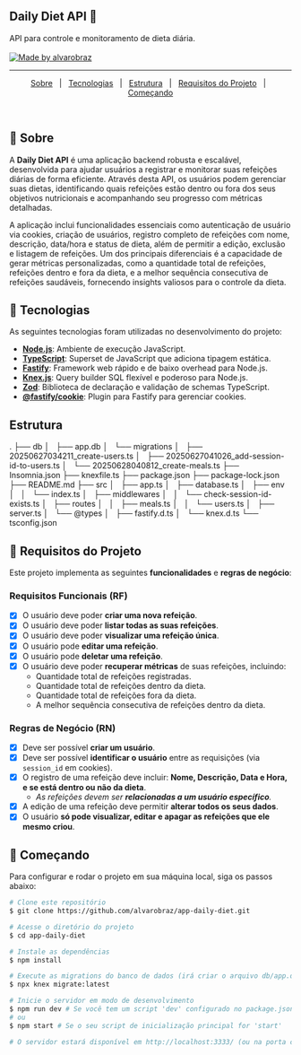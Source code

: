 <p align="center">
  <h2>Daily Diet API 🚀</h2>
  API para controle e monitoramento de dieta diária.
  <br>
  <br>

  <a href="https://www.linkedin.com/in/alvarobraz/">
    <img alt="Made by alvarobraz" src="https://img.shields.io/badge/made%20by-alvarobraz-%237519C1?style=for-the-badge">
  </a>
</p>

---

<p align="center">
  <a href="#dart-sobre">Sobre</a> &#xa0; | &#xa0;
  <a href="#rocket-tecnologias">Tecnologias</a> &#xa0; | &#xa0;
  <a href="#estrutura">Estrutura</a> &#xa0; | &#xa0;
  <a href="#memo-requisitos-do-projeto">Requisitos do Projeto</a> &#xa0; | &#xa0;
  <a href="#checkered_flag-começando">Começando</a>
</p>

<br>

## :dart: Sobre ##

A **Daily Diet API** é uma aplicação backend robusta e escalável, desenvolvida para ajudar usuários a registrar e monitorar suas refeições diárias de forma eficiente. Através desta API, os usuários podem gerenciar suas dietas, identificando quais refeições estão dentro ou fora dos seus objetivos nutricionais e acompanhando seu progresso com métricas detalhadas.

A aplicação inclui funcionalidades essenciais como autenticação de usuário via cookies, criação de usuários, registro completo de refeições com nome, descrição, data/hora e status de dieta, além de permitir a edição, exclusão e listagem de refeições. Um dos principais diferenciais é a capacidade de gerar métricas personalizadas, como a quantidade total de refeições, refeições dentro e fora da dieta, e a melhor sequência consecutiva de refeições saudáveis, fornecendo insights valiosos para o controle da dieta.

## :rocket: Tecnologias ##

As seguintes tecnologias foram utilizadas no desenvolvimento do projeto:

-   **[Node.js](https://nodejs.org/en/docs/)**: Ambiente de execução JavaScript.
-   **[TypeScript](https://www.typescriptlang.org/)**: Superset de JavaScript que adiciona tipagem estática.
-   **[Fastify](https://www.fastify.io/)**: Framework web rápido e de baixo overhead para Node.js.
-   **[Knex.js](https://knexjs.org/)**: Query builder SQL flexível e poderoso para Node.js.
-   **[Zod](https://zod.dev/)**: Biblioteca de declaração e validação de schemas TypeScript.
-   **[@fastify/cookie](https://www.npmjs.com/package/@fastify/cookie)**: Plugin para Fastify para gerenciar cookies.

## Estrutura ##

.
├── db
│   ├── app.db
│   └── migrations
│       ├── 20250627034211_create-users.ts
│       ├── 20250627041026_add-session-id-to-users.ts
│       └── 20250628040812_create-meals.ts
├── Insomnia.json
├── knexfile.ts
├── package.json
├── package-lock.json
├── README.md
├── src
│   ├── app.ts
│   ├── database.ts
│   ├── env
│   │   └── index.ts
│   ├── middlewares
│   │   └── check-session-id-exists.ts
│   ├── routes
│   │   ├── meals.ts
│   │   └── users.ts
│   ├── server.ts
│   └── @types
│       ├── fastify.d.ts
│       └── knex.d.ts
└── tsconfig.json

## :memo: Requisitos do Projeto ##

Este projeto implementa as seguintes **funcionalidades** e **regras de negócio**:

### Requisitos Funcionais (RF)

-   [x] O usuário deve poder **criar uma nova refeição**.
-   [x] O usuário deve poder **listar todas as suas refeições**.
-   [x] O usuário deve poder **visualizar uma refeição única**.
-   [x] O usuário pode **editar uma refeição**.
-   [x] O usuário pode **deletar uma refeição**.
-   [x] O usuário deve poder **recuperar métricas** de suas refeições, incluindo:
    -   Quantidade total de refeições registradas.
    -   Quantidade total de refeições dentro da dieta.
    -   Quantidade total de refeições fora da dieta.
    -   A melhor sequência consecutiva de refeições dentro da dieta.

### Regras de Negócio (RN)

-   [x] Deve ser possível **criar um usuário**.
-   [x] Deve ser possível **identificar o usuário** entre as requisições (via `session_id` em cookies).
-   [x] O registro de uma refeição deve incluir: **Nome, Descrição, Data e Hora, e se está dentro ou não da dieta**.
    -   *As refeições devem ser **relacionadas a um usuário específico**.*
-   [x] A edição de uma refeição deve permitir **alterar todos os seus dados**.
-   [x] O usuário **só pode visualizar, editar e apagar as refeições que ele mesmo criou**.

## :checkered_flag: Começando ##

Para configurar e rodar o projeto em sua máquina local, siga os passos abaixo:

```bash
# Clone este repositório
$ git clone https://github.com/alvarobraz/app-daily-diet.git

# Acesse o diretório do projeto
$ cd app-daily-diet

# Instale as dependências
$ npm install

# Execute as migrations do banco de dados (irá criar o arquivo db/app.db e as tabelas)
$ npx knex migrate:latest

# Inicie o servidor em modo de desenvolvimento
$ npm run dev # Se você tem um script 'dev' configurado no package.json
# ou
$ npm start # Se o seu script de inicialização principal for 'start'

# O servidor estará disponível em http://localhost:3333/ (ou na porta configurada em seu .env)
